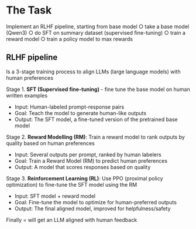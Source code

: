 # The Task

Implement an RLHF pipeline, starting from base model
○ take a base model (Qwen3)
○ do SFT on summary dataset (supervised fine-tuning)
○ train a reward model
○ train a policy model to max rewards

## RLHF pipeline
Is a 3-stage training process to align LLMs (large language models) with human preferences 

Stage 1. **SFT (Supervised fine-tuning)** - fine tune the base model on human written examples
- Input: Human-labeled prompt-response pairs
- Goal: Teach the model to generate human-like outputs
- Output: The SFT model, a fine-tuned version of the pretrained base model

Stage 2. **Reward Modelling (RM)**: Train a reward model to rank outputs by quality based on human preferences
- Input: Several outputs per prompt, ranked by human labelers
- Goal: Train a Reward Model (RM) to predict human preferences
- Output: A model that scores responses based on quality

Stage 3. **Reinforcement Learning (RL)**: Use PPO (proximal policy optimization) to fine-tune the SFT model using the RM
- Input: SFT model + reward model
- Goal: Fine-tune the model to optimize for human-preferred outputs
- Output: The final aligned model, improved for helpfulness/safety

Finally = will get an LLM aligned with human feedback